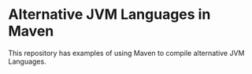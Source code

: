 # Alternative JVM Languages in Maven

This repository has examples of using Maven to compile alternative JVM Languages.